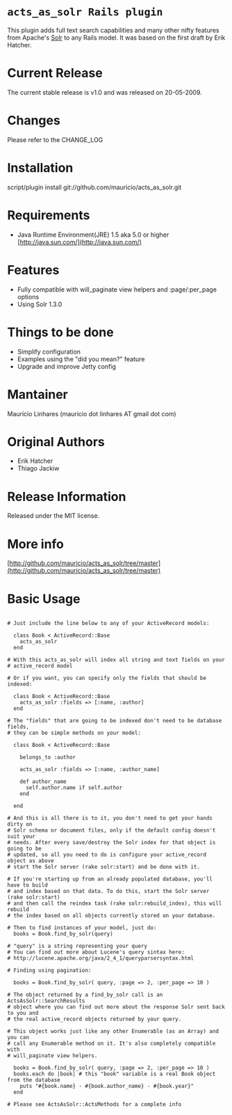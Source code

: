 `acts_as_solr Rails plugin`
======
This plugin adds full text search capabilities and many other nifty features from Apache's [Solr](http://lucene.apache.org/solr/) to any Rails model.
It was based on the first draft by Erik Hatcher.

Current Release
======
The current stable release is v1.0 and was released on 20-05-2009.

Changes
======
Please refer to the CHANGE_LOG

Installation
======

script/plugin install git://github.com/mauricio/acts_as_solr.git

Requirements
=====
* Java Runtime Environment(JRE) 1.5 aka 5.0 or higher [http://java.sun.com/](http://java.sun.com/)

Features
======

* Fully compatible with will_paginate view helpers and :page/:per_page options
* Using Solr 1.3.0

Things to be done
======

* Simplify configuration
* Examples using the "did you mean?" feature
* Upgrade and improve Jetty config

Mantainer
======
Maurício Linhares (mauricio dot linhares AT gmail dot com)

Original Authors
======
* Erik Hatcher
* Thiago Jackiw

Release Information
======
Released under the MIT license.

More info
======
[http://github.com/mauricio/acts_as_solr/tree/master](http://github.com/mauricio/acts_as_solr/tree/master)

Basic Usage
======
<pre><code>
# Just include the line below to any of your ActiveRecord models:

  class Book < ActiveRecord::Base
    acts_as_solr
  end

# With this acts_as_solr will index all string and text fields on your
# active_record model

# Or if you want, you can specify only the fields that should be indexed:

  class Book < ActiveRecord::Base
    acts_as_solr :fields => [:name, :author]
  end

# The "fields" that are going to be indexed don't need to be database fields,
# they can be simple methods on your model:

  class Book < ActiveRecord::Base

    belongs_to :author

    acts_as_solr :fields => [:name, :author_name]

    def author_name
      self.author.name if self.author
    end

  end

# And this is all there is to it, you don't need to get your hands dirty on
# Solr schema or document files, only if the default config doesn't suit your
# needs. After every save/destroy the Solr index for that object is going to be
# updated, so all you need to do is configure your active_record object as above
# start the Solr server (rake solr:start) and be done with it.

# If you're starting up from an already populated database, you'll have to build
# and index based on that data. To do this, start the Solr server (rake solr:start)
# and then call the reindex task (rake solr:rebuild_index), this will rebuild
# the index based on all objects currently stored on your database.

# Then to find instances of your model, just do:
  books = Book.find_by_solr(query)

# "query" is a string representing your query
# You can find out more about Lucene's query sintax here:
# http://lucene.apache.org/java/2_4_1/queryparsersyntax.html

# Finding using pagination:

  books = Book.find_by_solr( query, :page => 2, :per_page => 10 )

# The object returned by a find_by_solr call is an ActsAsSolr::SearchResults
# object where you can find out more about the response Solr sent back to you and
# the real active_record objects returned by your query.

# This object works just like any other Enumerable (as an Array) and you can
# call any Enumerable method on it. It's also completely compatible with 
# will_paginate view helpers.

  books = Book.find_by_solr( query, :page => 2, :per_page => 10 )
  books.each do |book| # this "book" variable is a real Book object from the database
    puts "#{book.name} - #{book.author_name} - #{book.year}"
  end

# Please see ActsAsSolr::ActsMethods for a complete info

</code></pre>